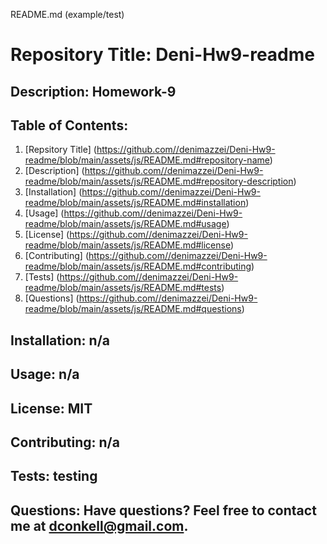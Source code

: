 README.md (example/test)

# Repository Title: Deni-Hw9-readme
## Description: Homework-9
## Table of Contents: 
1. [Repsitory Title] (https://github.com//denimazzei/Deni-Hw9-readme/blob/main/assets/js/README.md#repository-name)
2. [Description] (https://github.com//denimazzei/Deni-Hw9-readme/blob/main/assets/js/README.md#repository-description)
3. [Installation] (https://github.com//denimazzei/Deni-Hw9-readme/blob/main/assets/js/README.md#installation)
4. [Usage] (https://github.com//denimazzei/Deni-Hw9-readme/blob/main/assets/js/README.md#usage)
5. [License] (https://github.com//denimazzei/Deni-Hw9-readme/blob/main/assets/js/README.md#license)
6. [Contributing] (https://github.com//denimazzei/Deni-Hw9-readme/blob/main/assets/js/README.md#contributing)
7. [Tests] (https://github.com//denimazzei/Deni-Hw9-readme/blob/main/assets/js/README.md#tests)
8. [Questions] (https://github.com//denimazzei/Deni-Hw9-readme/blob/main/assets/js/README.md#questions)
## Installation: n/a
## Usage: n/a
## License: MIT
## Contributing: n/a
## Tests: testing
## Questions: Have questions? Feel free to contact me at dconkell@gmail.com.
